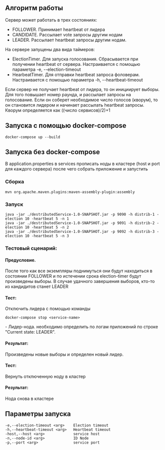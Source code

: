 ## Алгоритм работы

Сервер может работать в трех состояниях:
* FOLLOWER. Принимает heartbeat от лидера
* CANDIDATE. Рассылает vote запросы другим нодам
* LEADER. Рассылает heartbeat запросы другим нодам.

На сервере запущены два вида таймеров:
* ElectionTimer. Для запуска голосования. Сбрасывается при получении heartbeat от сервера. Настраивается с помощью 
  параметра -e, --election-timeout
* HearbeatTimer. Для отправки heartbeat запроса фоловерам. Настраивается с помощью параметра -h, --heartbeat-timeout

Если сервер не получает heartbeat от лидера, то он инициирует выборы. Для того повышает номер раунда, и рассылает 
запросы на голосование. Если он соберет необходимое число голосов (кворум), то он становится лидером и начинает
рассылать heartbeat запросы.
Кворум определяется как ((число сервисов)/2)+1

## Запуска с помощью docker-compose
```shell
docker-compose up --build
```

## Запуска без docker-compose
В application.properties в services прописать ноды в кластере (host и port для каждого сервера) 
после чего собрать приложение и запустить

### Сборка
```shell
mvn org.apache.maven.plugins:maven-assembly-plugin:assembly
```

### Запуск
```shell
java -jar ./destributedService-1.0-SNAPSHOT.jar -p 9090 -h distrib-1 -election 10 -heartbeat 5 -n 1
java -jar ./destributedService-1.0-SNAPSHOT.jar -p 9091 -h distrib-2 -election 10 -heartbeat 5 -n 2
java -jar ./destributedService-1.0-SNAPSHOT.jar -p 9092 -h distrib-3 -election 10 -heartbeat 5 -n 3
```

### Тестовый сценарий:
#### Предусловие.
После того как все экземпляры поднимуться они будут находиться в состоянии FOLLOWER и по истечении срока election-timer 
будут произведены выборы. В случае удачного завершения выборов, кто-то из кандидитов станет LEADER

#### Тест:
Отключить лидера с помощью команды

```shell
docker-compose stop <service-name>
```
<service-name> - Лидер-нода. необходимо определить по логам приложений по строке "Current state: LEADER".

#### Результат:
Произведены новые выборы и определен новый лидер.

#### Тест:
Вернуть отключенную ноду в кластер

#### Результат:
Нода снова в кластере

## Параметры запуска
```text
-e,--election-timeout <arg>    Election timeout 
-h,--heartbeat-timeout <arg>   Heartbeat timeout
-host,--host <arg>             service host
-n,--node-id <arg>             ID Node
-p,--port <arg>                service port
```

